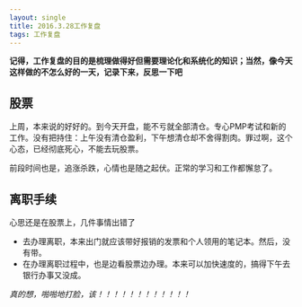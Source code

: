 ```yaml
---
layout: single
title: 2016.3.28工作复盘
tags: 工作复盘
---
```


**记得，工作复盘的目的是梳理做得好但需要理论化和系统化的知识；当然，像今天这样做的不怎么好的一天，记录下来，反思一下吧**

## 股票
上周，本来说的好好的。到今天开盘，能不亏就全部清仓。专心PMP考试和新的工作。没有把持住：上午没有清仓盈利，下午想清仓却不舍得割肉。罪过啊，这个心态，已经彻底死心，不能去玩股票。

前段时间也是，追涨杀跌，心情也是随之起伏。正常的学习和工作都懈怠了。

## 离职手续
心思还是在股票上，几件事情出错了

+ 去办理离职，本来出门就应该带好报销的发票和个人领用的笔记本。然后，没有带。
+ 在办理离职过程中，也是边看股票边办理。本来可以加快速度的，搞得下午去银行办事又没成。

*真的想，啪啪地打脸，该！！！！！！！！！！！！*